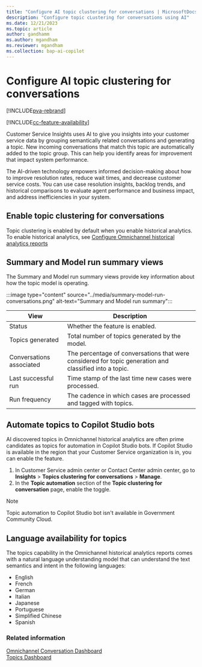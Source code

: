 ```yaml
---
title: "Configure AI topic clustering for conversations | MicrosoftDocs"
description: "Configure topic cLustering for conversations using AI"
ms.date: 12/21/2023
ms.topic: article
author: gandhamm
ms.author: mgandham
ms.reviewer: mgandham
ms.collection: bap-ai-copilot
---
```


# Configure AI topic clustering for conversations

[!INCLUDE[pva-rebrand](../../includes/cc-pva-rebrand.md)]

[!INCLUDE[cc-feature-availability](../../includes/cc-feature-availability.md)]


Customer Service Insights uses AI to give you insights into your customer service data by grouping semantically related conversations and generating a topic. New incoming conversations that match this topic are automatically added to the topic group. This can help you identify areas for improvement that impact system performance.

The AI-driven technology empowers informed decision-making about how to improve resolution rates, reduce wait times, and decrease customer service costs. You can use case resolution insights, backlog trends, and historical comparisons to evaluate agent performance and business impact, and address inefficiencies in your system.

## Enable topic clustering for conversations

Topic clustering is enabled by default when you enable historical analytics. To enable historical analytics, see [Configure Omnichannel historical analytics reports](oc-historical-analytics-reports.md)

## Summary and Model run summary views

The Summary and Model run summary views provide key information about how the topic model is operating.

:::image type="content" source="../media/summary-model-run-conversations.png" alt-text="Summary and Model run summary":::

| View | Description |
| -------- | ----------------------- |
| Status | Whether the feature is enabled. |
| Topics generated | Total number of topics generated by the model. |
| Conversations associated | The percentage of conversations that were considered for topic generation and classified into a topic. |
| Last successful run | Time stamp of the last time new cases were processed. |
| Run frequency | The cadence in which cases are processed and tagged with topics. |

## Automate topics to Copilot Studio bots

AI discovered topics in Omnichannel historical analytics are often prime candidates as topics for automation in Copilot Studio bots. If Copilot Studio is available in the region that your Customer Service organization is in, you can enable the feature.

1. In Customer Service admin center or Contact Center admin center, go to **Insights** > **Topics clustering for conversations** > **Manage**.
1. In the **Topic automation** section of the **Topic clustering for conversation** page, enable the toggle.

> [!NOTE]
> Topic automation to Copilot Studio bot isn't available in Government Community Cloud.

## Language availability for topics

The topics capability in the Omnichannel historical analytics reports comes with a natural language understanding model that can understand the text semantics and intent in the following languages:

- English
- French
- German
- Italian
- Japanese
- Portuguese
- Simplified Chinese
- Spanish

### Related information

[Omnichannel Conversation Dashboard](../use/oc-conversation-dashboard.md)  
[Topics Dashboard](../use/oc-conversation-topics-dashboard.md)  
